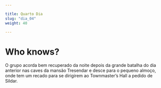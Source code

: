 ```yaml
---

title: Quarto Dia
slug: "dia_04"
weight: 40

---
```


# Who knows?

O grupo acorda bem recuperado da noite depois da grande batalha do dia anterior nas caves da mansão Tresendar e desce para o pequeno almoço, onde tem um recado para se dirigirem ao Townmaster’s Hall a pedido de Sildar.
